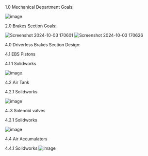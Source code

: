 1.0 Mechanical Department Goals:

![image](https://github.com/user-attachments/assets/bd6502bd-729a-4e5f-834d-59d3b41daa7e)

2.0 Brakes Section Goals:

![Screenshot 2024-10-03 170601](https://github.com/user-attachments/assets/e50061ab-4456-4657-b88a-8043dfd93e69)
![Screenshot 2024-10-03 170626](https://github.com/user-attachments/assets/7f5e29cf-b62a-4df3-909b-45d282ecb651)

4.0 Driverless Brakes Section Design:

4.1 EBS Pistons

4.1.1 Solidworks

![image](https://github.com/user-attachments/assets/eb459530-bc1d-45a1-855e-d1cc7c7d661e)

4.2 Air Tank

4.2.1 Solidworks

![image](https://github.com/user-attachments/assets/b272fa7b-0c77-4ea8-b050-2356f11044e8)

4..3 Solenoid valves

4.3.1 Solidworks

![image](https://github.com/user-attachments/assets/bb8596ca-5cfc-46d3-9219-6aa1dedb1caf)

4.4 Air Accumulators

4.4.1 Solidworks
![image](https://github.com/user-attachments/assets/d8692d60-c412-43a6-89e8-f9ccd4f82d2e)
